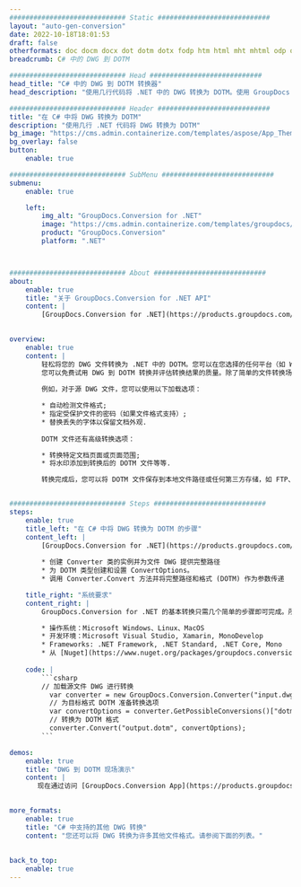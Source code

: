 ```yaml
---
############################# Static ############################
layout: "auto-gen-conversion"
date: 2022-10-18T18:01:53
draft: false
otherformats: doc docm docx dot dotm dotx fodp htm html mht mhtml odp odt otp pot potm potx pps ppsm ppsx ppt pptm pptx rtf
breadcrumb: C# 中的 DWG 到 DOTM

############################# Head ############################
head_title: "C# 中的 DWG 到 DOTM 转换器"
head_description: "使用几行代码将 .NET 中的 DWG 转换为 DOTM。使用 GroupDocs 文档转换 API 转换 160 多种文件格式。"

############################# Header ############################
title: "在 C# 中将 DWG 转换为 DOTM"
description: "使用几行 .NET 代码将 DWG 转换为 DOTM"
bg_image: "https://cms.admin.containerize.com/templates/aspose/App_Themes/V3/images/bg/header1.png"
bg_overlay: false
button:
    enable: true

############################# SubMenu ############################
submenu:
    enable: true

    left:
        img_alt: "GroupDocs.Conversion for .NET"
        image: "https://cms.admin.containerize.com/templates/groupdocs/images/product-logos/90x90-noborder/groupdocs-conversion-net.png"
        product: "GroupDocs.Conversion"
        platform: ".NET"



############################# About ############################
about:
    enable: true
    title: "关于 GroupDocs.Conversion for .NET API"
    content: |
        [GroupDocs.Conversion for .NET](https://products.groupdocs.com/conversion/net/)可用于转换Microsoft Word、Excel、PowerPoint、PDF、Visio等格式。 GroupDocs.Conversion 是一个独立的 API，适用于需要高性能的后端和内部系统。它不依赖于任何软件，例如 Microsoft 或 Open Office。
    

overview:
    enable: true
    content: |
        轻松将您的 DWG 文件转换为 .NET 中的 DOTM。您可以在您选择的任何平台（如 Windows、Linux、macOS）中仅使用几行 C# 代码行。
        您可以免费试用 DWG 到 DOTM 转换并评估转换结果的质量。除了简单的文件转换场景，您还可以尝试更高级的选项来加载源 DWG 文件和保存输出 DOTM 结果。 
        
        例如，对于源 DWG 文件，您可以使用以下加载选项：

        * 自动检测文件格式;
        * 指定受保护文件的密码（如果文件格式支持）;
        * 替换丢失的字体以保留文档外观.
        
        DOTM 文件还有高级转换选项：

        * 转换特定文档页面或页面范围;
        * 将水印添加到转换后的 DOTM 文件等等.

        转换完成后，您可以将 DOTM 文件保存到本地文件路径或任何第三方存储，如 FTP、Amazon S3、Google Drive、Dropbox 等。请注意 - 将 DWG 转换为 DOTM 无需安装任何额外的软件 - 如 MS Office、Open Office、Adobe Acrobat Reader 等。


############################# Steps ############################
steps:
    enable: true
    title_left: "在 C# 中将 DWG 转换为 DOTM 的步骤"
    content_left: |
        [GroupDocs.Conversion for .NET](https://products.groupdocs.com/conversion/net/) 使开发人员只需几行代码即可轻松地将 DWG 文件转换为 DOTM。
        
        * 创建 Converter 类的实例并为文件 DWG 提供完整路径
        * 为 DOTM 类型创建和设置 ConvertOptions。
        * 调用 Converter.Convert 方法并将完整路径和格式 (DOTM) 作为参数传递

    title_right: "系统要求"
    content_right: |
        GroupDocs.Conversion for .NET 的基本转换只需几个简单的步骤即可完成。所有主要平台和操作系统都支持我们的 API。在执行以下代码之前，请确保您的系统上安装了以下先决条件。

        * 操作系统：Microsoft Windows、Linux、MacOS
        * 开发环境：Microsoft Visual Studio, Xamarin, MonoDevelop
        * Frameworks: .NET Framework, .NET Standard, .NET Core, Mono
        * 从 [Nuget](https://www.nuget.org/packages/groupdocs.conversion) 获取最新的 GroupDocs.Conversion for .NET
         
    code: |
        ```csharp    
        // 加载源文件 DWG 进行转换
          var converter = new GroupDocs.Conversion.Converter("input.dwg");
          // 为目标格式 DOTM 准备转换选项
          var convertOptions = converter.GetPossibleConversions()["dotm"].ConvertOptions;
          // 转换为 DOTM 格式
          converter.Convert("output.dotm", convertOptions);
        ```

demos:
    enable: true
    title: "DWG 到 DOTM 现场演示"
    content: |
       现在通过访问 [GroupDocs.Conversion App](https://products.groupdocs.app/conversion/family) 网站将 DWG 转换为 DOTM。在线演示具有以下优点
          

more_formats:
    enable: true
    title: "C# 中支持的其他 DWG 转换"
    content: "您还可以将 DWG 转换为许多其他文件格式。请参阅下面的列表。"
       
       
back_to_top:
    enable: true
---
```

